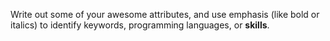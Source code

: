 Write out some of your awesome attributes, and use emphasis (like bold or italics) to identify keywords, programming languages, or __skills__. 
